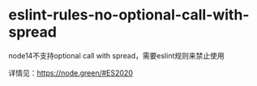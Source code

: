 eslint-rules-no-optional-call-with-spread
=========================================

node14不支持optional call with spread，需要eslint规则来禁止使用

详情见：https://node.green/#ES2020
